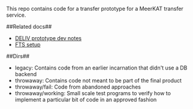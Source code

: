 This repo contains code for a transfer prototype for a MeerKAT transfer service.

##Related docs##
* [DELIV prototype dev notes](https://docs.google.com/document/d/1Hj6m_Ya_mqGoXOwtQfCGe6KFXjEPXRDKqTrDOS0so7I/edit)
* [FTS setup](https://docs.google.com/document/d/1u6VLhZ6PYIK6yVwheAJqo5kDhm1d3Xz1d7pn1PGUnEk/edit)

##Dirs##
* legacy: Contains code from an earlier incarnation that didn't use a DB backend
* throwaway: Contains code not meant to be part of the final product
* throwaway/fail: Code from abandoned approaches
* throwaway/working: Small scale test programs to verify how to implement a particular bit of code in an approved fashion
